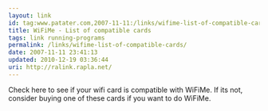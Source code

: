 ```yaml
---
layout: link
id: tag:www.patater.com,2007-11-11:/links/wifime-list-of-compatible-cards
title: WiFiMe - List of compatible cards
tags: link running-programs
permalink: /links/wifime-list-of-compatible-cards/
date: 2007-11-11 23:41:13
updated: 2010-12-19 03:36:44
uri: http://ralink.rapla.net/
---
```

Check here to see if your wifi card is compatible with WiFiMe. If its not,
consider buying one of these cards if you want to do WiFiMe.
